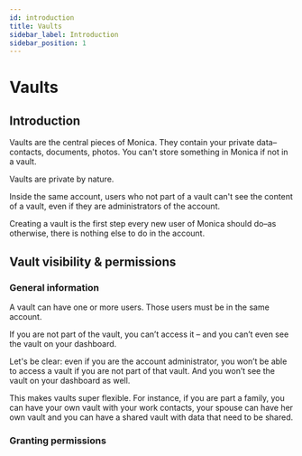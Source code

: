 ```yaml
---
id: introduction
title: Vaults
sidebar_label: Introduction
sidebar_position: 1
---
```


# Vaults

## Introduction

Vaults are the central pieces of Monica. They contain your private data–contacts, documents, photos. You can't store something in Monica if not in a vault.

Vaults are private by nature.

Inside the same account, users who not part of a vault can't see the content of a vault, even if they are administrators of the account.

Creating a vault is the first step every new user of Monica should do–as otherwise, there is nothing else to do in the account.

## Vault visibility & permissions

### General information

A vault can have one or more users. Those users must be in the same account.

If you are not part of the vault, you can’t access it – and you can’t even see the vault on your dashboard.

Let's be clear: even if you are the account administrator, you won’t be able to access a vault if you are not part of that vault. And you won’t see the vault on your dashboard as well.

This makes vaults super flexible. For instance, if you are part a family, you can have your own vault with your work contacts, your spouse can have her own vault and you can have a shared vault with data that need to be shared.

### Granting permissions


